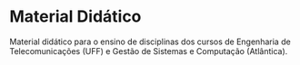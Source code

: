 # Material Didático

Material didático para o ensino de disciplinas dos cursos de Engenharia de Telecomunicações (UFF) e Gestão de Sistemas e Computação (Atlântica).

